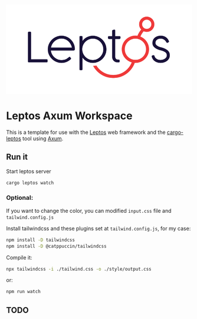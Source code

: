 <picture>
    <source srcset="https://raw.githubusercontent.com/leptos-rs/leptos/main/docs/logos/Leptos_logo_Solid_White.svg" media="(prefers-color-scheme: dark)">
    <img src="https://raw.githubusercontent.com/leptos-rs/leptos/main/docs/logos/Leptos_logo_RGB.svg" alt="Leptos Logo">
</picture>

# Leptos Axum Workspace

This is a template for use with the [Leptos](https://github.com/leptos-rs/leptos) web framework and the [cargo-leptos](https://github.com/akesson/cargo-leptos) tool using [Axum](https://github.com/tokio-rs/axum).

## Run it

Start leptos server

```bash
cargo leptos watch
```

### Optional:

If you want to change the color, you can modified `input.css` file and
`tailwind.config.js`

Install tailwindcss and these plugins set at `tailwind.config.js`, for my case:

```bash
npm install -D tailwindcss
npm install -D @catppuccin/tailwindcss
```

Compile it:

```bash
npx tailwindcss -i ./tailwind.css -o ./style/output.css
```

or:

```bash
npm run watch
```

## TODO
